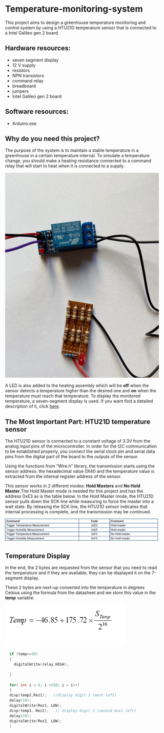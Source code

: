 # Temperature-monitoring-system
This project aims to design a greenhouse temperature monitoring and control system by using a HTU21D temperature sensor that is connected to a Intel Galileo gen 2 board. 

## Hardware resources: 
* seven segment display
* 12 V supply
* resistors
* NPN transistors
* command relay
* breadboard
* jumpers
* Intel Galileo gen 2 board

## Software resources:
* Arduino.exe

## Why do you need this project?
The purpose of the system is to maintain a stable temperature in a greenhouse in a certain temperature interval. 
To simulate a temperature change, you should make a heating resistance connected to a command relay that will start to heat when it is connected to a supply. 

![HEAT_RESISTANCE](heating_resistor.jpeg)

A LED is also added to the heating assembly which will be __off__ when the sensor detects a temperature higher than the desired one and __on__ when the temperature must reach that temperature. To display the monitored temperature, a seven-segment display is used. If you want find a detailed description of it, click [here](https://github.com/IoanaBraslasu/Temperature-monitoring-system-/blob/main/seven-segment%20display%20info.pdf).

## The Most Important Part: HTU21D temperature sensor
The HTU21D sensor is connected to a constant voltage of 3.3V from the analog input pins of the
microcontroller. In order for the I2C communication to be established properly, you connect the serial clock pin and serial data pins from the digital part of the board to the outputs of the sensor.

Using the functions from “Wire.h” library, the transmission starts using the sensor address: the
hexadecimal value 0X40 and the temperature value is extracted from the internal register address of the sensor.

This sensor works in 2 different modes: __Hold Masters__ and __No Hold Master__.The Hold Master mode is needed for this project and has the address 0xE3 as is the table below.  In the Hold Master mode, the HTU21D sensor pulls down the SCK line while measuring to force the master into a wait state. By releasing the SCK line, the HTU21D sensor indicates that internal processing is complete, and the transmission may be continued.

![TABLE_MASTER](hold_master_address.png)

## Temperature Display
In the end, the 2 bytes are requested from the sensor that you need to read the temperature and if they are available, they can be displayed it on the 7-segment display.

These 2 bytes are next-up converted into the temperature in degrees Celsius using the formula from the datasheet and we store this value in the __temp__ variable:

![TEMPERATURE_FORMULA](temperature_formula.png)

```C++
  if (temp>=30)    
  {
    digitalWrite(relay,HIGH);

  }

  for( int i = 0; i <150; i = i++)
  {
  disp(temp2,Rez1);   //display digit 1 (most left)
  delay(10);
  digitalWrite(Rez1, LOW);
  disp(temp1, Rez2);   // display digit 2 (second most left)
  delay(10);
  digitalWrite(Rez2, LOW);
  }
```


